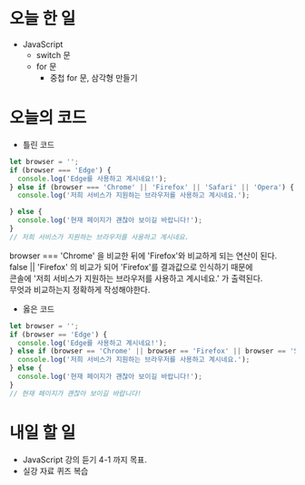 # 오늘 한 일

- JavaScript
  - switch 문
  - for 문 
    - 중첩 for 문, 삼각형 만들기  

# 오늘의 코드

 - 틀린 코드 
```js
let browser = '';
if (browser === 'Edge') {
  console.log('Edge를 사용하고 계시네요!');
} else if (browser === 'Chrome' || 'Firefox' || 'Safari' || 'Opera') {
  console.log('저희 서비스가 지원하는 브라우저를 사용하고 계시네요.');

} else {
  console.log('현재 페이지가 괜찮아 보이길 바랍니다!');
}
// 저희 서비스가 지원하는 브라우저를 사용하고 계시네요.
```
browser === 'Chrome' 을 비교한 뒤에 'Firefox'와 비교하게 되는 연산이 된다.  
false || 'Firefox' 의 비교가 되어 'Firefox'를 결과값으로 인식하기 때문에  
콘솔에 '저희 서비스가 지원하는 브라우저를 사용하고 계시네요.' 가 출력된다.  
무엇과 비교하는지 정확하게 작성해야한다.  
  
 - 옳은 코드

```js
let browser = '';
if (browser == 'Edge') {
  console.log('Edge를 사용하고 계시네요!');
} else if (browser == 'Chrome' || browser == 'Firefox' || browser == 'Safari' || browser == 'Opera') {
  console.log('저희 서비스가 지원하는 브라우저를 사용하고 계시네요.');
} else {
  console.log('현재 페이지가 괜찮아 보이길 바랍니다!');
}
// 현재 페이지가 괜찮아 보이길 바랍니다!
```
# 내일 할 일

- JavaScript 강의 듣기 4-1 까지 목표.
- 실강 자료 퀴즈 복습
